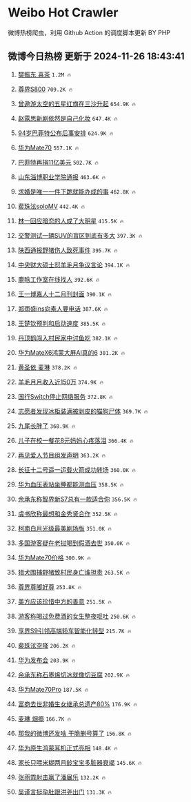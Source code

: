 # Weibo Hot Crawler 



微博热榜爬虫，利用 Github Action 的调度脚本更新 BY PHP 


## 微博今日热榜 更新于 2024-11-26 18:43:41 
1. [樊振东 喜茶](https://s.weibo.com/weibo?q=%E6%A8%8A%E6%8C%AF%E4%B8%9C%20%E5%96%9C%E8%8C%B6&t=31&band_rank=1&Refer=top) `1.2M 🔥` 

1. [尊界S800](https://s.weibo.com/weibo?q=%E5%B0%8A%E7%95%8CS800&t=31&band_rank=2&Refer=top) `709.2K 🔥` 

1. [曾遨游太空的五星红旗在三沙升起](https://s.weibo.com/weibo?q=%23%E6%9B%BE%E9%81%A8%E6%B8%B8%E5%A4%AA%E7%A9%BA%E7%9A%84%E4%BA%94%E6%98%9F%E7%BA%A2%E6%97%97%E5%9C%A8%E4%B8%89%E6%B2%99%E5%8D%87%E8%B5%B7%23&t=31&band_rank=3&Refer=top) `654.9K 🔥` 

1. [赵露思新剧依然是自己化妆](https://s.weibo.com/weibo?q=%23%E8%B5%B5%E9%9C%B2%E6%80%9D%E6%96%B0%E5%89%A7%E4%BE%9D%E7%84%B6%E6%98%AF%E8%87%AA%E5%B7%B1%E5%8C%96%E5%A6%86%23&t=31&band_rank=4&Refer=top) `647.4K 🔥` 

1. [94岁巴菲特公布后事安排](https://s.weibo.com/weibo?q=%2394%E5%B2%81%E5%B7%B4%E8%8F%B2%E7%89%B9%E5%85%AC%E5%B8%83%E5%90%8E%E4%BA%8B%E5%AE%89%E6%8E%92%23&t=31&band_rank=5&Refer=top) `624.9K 🔥` 

1. [华为Mate70](https://s.weibo.com/weibo?q=%23%E5%8D%8E%E4%B8%BAMate70%23&t=31&band_rank=6&Refer=top) `557.1K 🔥` 

1. [巴菲特再捐11亿美元](https://s.weibo.com/weibo?q=%23%E5%B7%B4%E8%8F%B2%E7%89%B9%E5%86%8D%E6%8D%9011%E4%BA%BF%E7%BE%8E%E5%85%83%23&t=31&band_rank=7&Refer=top) `502.7K 🔥` 

1. [山东淄博职业学院通报](https://s.weibo.com/weibo?q=%23%E5%B1%B1%E4%B8%9C%E6%B7%84%E5%8D%9A%E8%81%8C%E4%B8%9A%E5%AD%A6%E9%99%A2%E9%80%9A%E6%8A%A5%23&t=31&band_rank=8&Refer=top) `463.6K 🔥` 

1. [求婚是唯一一件下跪就能办成的事](https://s.weibo.com/weibo?q=%E6%B1%82%E5%A9%9A%E6%98%AF%E5%94%AF%E4%B8%80%E4%B8%80%E4%BB%B6%E4%B8%8B%E8%B7%AA%E5%B0%B1%E8%83%BD%E5%8A%9E%E6%88%90%E7%9A%84%E4%BA%8B&t=31&band_rank=9&Refer=top) `462.8K 🔥` 

1. [裴珠泫soloMV](https://s.weibo.com/weibo?q=%E8%A3%B4%E7%8F%A0%E6%B3%ABsoloMV&t=31&band_rank=10&Refer=top) `442.4K 🔥` 

1. [林一回应暗恋的人成了大明星](https://s.weibo.com/weibo?q=%E6%9E%97%E4%B8%80%E5%9B%9E%E5%BA%94%E6%9A%97%E6%81%8B%E7%9A%84%E4%BA%BA%E6%88%90%E4%BA%86%E5%A4%A7%E6%98%8E%E6%98%9F&t=31&band_rank=11&Refer=top) `415.5K 🔥` 

1. [交警测试一辆SUV的盲区到底有多大](https://s.weibo.com/weibo?q=%23%E4%BA%A4%E8%AD%A6%E6%B5%8B%E8%AF%95%E4%B8%80%E8%BE%86SUV%E7%9A%84%E7%9B%B2%E5%8C%BA%E5%88%B0%E5%BA%95%E6%9C%89%E5%A4%9A%E5%A4%A7%23&t=31&band_rank=12&Refer=top) `397.3K 🔥` 

1. [陕西通报野猪伤人致死事件](https://s.weibo.com/weibo?q=%23%E9%99%95%E8%A5%BF%E9%80%9A%E6%8A%A5%E9%87%8E%E7%8C%AA%E4%BC%A4%E4%BA%BA%E8%87%B4%E6%AD%BB%E4%BA%8B%E4%BB%B6%23&t=31&band_rank=13&Refer=top) `395.7K 🔥` 

1. [中央财大硕士怼羊毛月争议言论](https://s.weibo.com/weibo?q=%23%E4%B8%AD%E5%A4%AE%E8%B4%A2%E5%A4%A7%E7%A1%95%E5%A3%AB%E6%80%BC%E7%BE%8A%E6%AF%9B%E6%9C%88%E4%BA%89%E8%AE%AE%E8%A8%80%E8%AE%BA%23&t=31&band_rank=14&Refer=top) `394.1K 🔥` 

1. [鹿晗工作室在线找人](https://s.weibo.com/weibo?q=%23%E9%B9%BF%E6%99%97%E5%B7%A5%E4%BD%9C%E5%AE%A4%E5%9C%A8%E7%BA%BF%E6%89%BE%E4%BA%BA%23&t=31&band_rank=15&Refer=top) `392.6K 🔥` 

1. [王一博嘉人十二月刊封面](https://s.weibo.com/weibo?q=%23%E7%8E%8B%E4%B8%80%E5%8D%9A%E5%98%89%E4%BA%BA%E5%8D%81%E4%BA%8C%E6%9C%88%E5%88%8A%E5%B0%81%E9%9D%A2%23&t=31&band_rank=16&Refer=top) `390.1K 🔥` 

1. [郑雨盛ins向素人要电话](https://s.weibo.com/weibo?q=%23%E9%83%91%E9%9B%A8%E7%9B%9Bins%E5%90%91%E7%B4%A0%E4%BA%BA%E8%A6%81%E7%94%B5%E8%AF%9D%23&t=31&band_rank=17&Refer=top) `387.6K 🔥` 

1. [王楚钦预判和启动速度](https://s.weibo.com/weibo?q=%E7%8E%8B%E6%A5%9A%E9%92%A6%E9%A2%84%E5%88%A4%E5%92%8C%E5%90%AF%E5%8A%A8%E9%80%9F%E5%BA%A6&t=31&band_rank=18&Refer=top) `385.5K 🔥` 

1. [丹顶鹤闯入村民家中讨鱼吃](https://s.weibo.com/weibo?q=%23%E4%B8%B9%E9%A1%B6%E9%B9%A4%E9%97%AF%E5%85%A5%E6%9D%91%E6%B0%91%E5%AE%B6%E4%B8%AD%E8%AE%A8%E9%B1%BC%E5%90%83%23&t=31&band_rank=19&Refer=top) `382.1K 🔥` 

1. [华为MateX6鸿蒙大屏AI真的6](https://s.weibo.com/weibo?q=%23%E5%8D%8E%E4%B8%BAMateX6%E9%B8%BF%E8%92%99%E5%A4%A7%E5%B1%8FAI%E7%9C%9F%E7%9A%846%23&t=31&band_rank=20&Refer=top) `381.2K 🔥` 

1. [黄圣依 麦琳](https://s.weibo.com/weibo?q=%E9%BB%84%E5%9C%A3%E4%BE%9D%20%E9%BA%A6%E7%90%B3&t=31&band_rank=21&Refer=top) `378.2K 🔥` 

1. [羊毛月月收入近150万](https://s.weibo.com/weibo?q=%23%E7%BE%8A%E6%AF%9B%E6%9C%88%E6%9C%88%E6%94%B6%E5%85%A5%E8%BF%91150%E4%B8%87%23&t=31&band_rank=22&Refer=top) `374.9K 🔥` 

1. [国行Switch停止网络服务](https://s.weibo.com/weibo?q=%23%E5%9B%BD%E8%A1%8CSwitch%E5%81%9C%E6%AD%A2%E7%BD%91%E7%BB%9C%E6%9C%8D%E5%8A%A1%23&t=31&band_rank=23&Refer=top) `372.8K 🔥` 

1. [志愿者发现冰柜装满被剥皮的猫狗尸体](https://s.weibo.com/weibo?q=%23%E5%BF%97%E6%84%BF%E8%80%85%E5%8F%91%E7%8E%B0%E5%86%B0%E6%9F%9C%E8%A3%85%E6%BB%A1%E8%A2%AB%E5%89%A5%E7%9A%AE%E7%9A%84%E7%8C%AB%E7%8B%97%E5%B0%B8%E4%BD%93%23&t=31&band_rank=24&Refer=top) `369.7K 🔥` 

1. [九尾长胖了](https://s.weibo.com/weibo?q=%E4%B9%9D%E5%B0%BE%E9%95%BF%E8%83%96%E4%BA%86&t=31&band_rank=25&Refer=top) `368.9K 🔥` 

1. [儿子在校一餐花8元妈妈心疼落泪](https://s.weibo.com/weibo?q=%23%E5%84%BF%E5%AD%90%E5%9C%A8%E6%A0%A1%E4%B8%80%E9%A4%90%E8%8A%B18%E5%85%83%E5%A6%88%E5%A6%88%E5%BF%83%E7%96%BC%E8%90%BD%E6%B3%AA%23&t=31&band_rank=26&Refer=top) `366.4K 🔥` 

1. [再见爱人节目组发声明](https://s.weibo.com/weibo?q=%23%E5%86%8D%E8%A7%81%E7%88%B1%E4%BA%BA%E8%8A%82%E7%9B%AE%E7%BB%84%E5%8F%91%E5%A3%B0%E6%98%8E%23&t=31&band_rank=27&Refer=top) `363.2K 🔥` 

1. [长征十二号遥一运载火箭成功转场](https://s.weibo.com/weibo?q=%E9%95%BF%E5%BE%81%E5%8D%81%E4%BA%8C%E5%8F%B7%E9%81%A5%E4%B8%80%E8%BF%90%E8%BD%BD%E7%81%AB%E7%AE%AD%E6%88%90%E5%8A%9F%E8%BD%AC%E5%9C%BA&t=31&band_rank=28&Refer=top) `360.0K 🔥` 

1. [华为血压表站坐睡都能测血压](https://s.weibo.com/weibo?q=%23%E5%8D%8E%E4%B8%BA%E8%A1%80%E5%8E%8B%E8%A1%A8%E7%AB%99%E5%9D%90%E7%9D%A1%E9%83%BD%E8%83%BD%E6%B5%8B%E8%A1%80%E5%8E%8B%23&t=31&band_rank=29&Refer=top) `358.5K 🔥` 

1. [余承东称智界新S7总有一款适合你](https://s.weibo.com/weibo?q=%23%E4%BD%99%E6%89%BF%E4%B8%9C%E7%A7%B0%E6%99%BA%E7%95%8C%E6%96%B0S7%E6%80%BB%E6%9C%89%E4%B8%80%E6%AC%BE%E9%80%82%E5%90%88%E4%BD%A0%23&t=31&band_rank=30&Refer=top) `356.5K 🔥` 

1. [虞书欣称最想和金秀贤合作](https://s.weibo.com/weibo?q=%23%E8%99%9E%E4%B9%A6%E6%AC%A3%E7%A7%B0%E6%9C%80%E6%83%B3%E5%92%8C%E9%87%91%E7%A7%80%E8%B4%A4%E5%90%88%E4%BD%9C%23&t=31&band_rank=31&Refer=top) `352.5K 🔥` 

1. [柯南白月光级最美剧场版](https://s.weibo.com/weibo?q=%E6%9F%AF%E5%8D%97%E7%99%BD%E6%9C%88%E5%85%89%E7%BA%A7%E6%9C%80%E7%BE%8E%E5%89%A7%E5%9C%BA%E7%89%88&t=31&band_rank=32&Refer=top) `351.0K 🔥` 

1. [多国游客疑在老挝喝到假酒去世](https://s.weibo.com/weibo?q=%23%E5%A4%9A%E5%9B%BD%E6%B8%B8%E5%AE%A2%E7%96%91%E5%9C%A8%E8%80%81%E6%8C%9D%E5%96%9D%E5%88%B0%E5%81%87%E9%85%92%E5%8E%BB%E4%B8%96%23&t=31&band_rank=33&Refer=top) `350.0K 🔥` 

1. [华为Mate70价格](https://s.weibo.com/weibo?q=%E5%8D%8E%E4%B8%BAMate70%E4%BB%B7%E6%A0%BC&t=31&band_rank=34&Refer=top) `300.9K 🔥` 

1. [猎犬围捕野猪致村民身亡谁担责](https://s.weibo.com/weibo?q=%23%E7%8C%8E%E7%8A%AC%E5%9B%B4%E6%8D%95%E9%87%8E%E7%8C%AA%E8%87%B4%E6%9D%91%E6%B0%91%E8%BA%AB%E4%BA%A1%E8%B0%81%E6%8B%85%E8%B4%A3%23&t=31&band_rank=35&Refer=top) `263.5K 🔥` 

1. [尊界尊嘟好尊](https://s.weibo.com/weibo?q=%23%E5%B0%8A%E7%95%8C%E5%B0%8A%E5%98%9F%E5%A5%BD%E5%B0%8A%23&t=31&band_rank=36&Refer=top) `253.8K 🔥` 

1. [美方应该珍惜中方的善意](https://s.weibo.com/weibo?q=%23%E7%BE%8E%E6%96%B9%E5%BA%94%E8%AF%A5%E7%8F%8D%E6%83%9C%E4%B8%AD%E6%96%B9%E7%9A%84%E5%96%84%E6%84%8F%23&t=31&band_rank=37&Refer=top) `251.5K 🔥` 

1. [游客称喝过免费酒的女生整夜呕吐](https://s.weibo.com/weibo?q=%23%E6%B8%B8%E5%AE%A2%E7%A7%B0%E5%96%9D%E8%BF%87%E5%85%8D%E8%B4%B9%E9%85%92%E7%9A%84%E5%A5%B3%E7%94%9F%E6%95%B4%E5%A4%9C%E5%91%95%E5%90%90%23&t=31&band_rank=38&Refer=top) `250.6K 🔥` 

1. [享界S9引领高端轿车智能化转型](https://s.weibo.com/weibo?q=%23%E4%BA%AB%E7%95%8CS9%E5%BC%95%E9%A2%86%E9%AB%98%E7%AB%AF%E8%BD%BF%E8%BD%A6%E6%99%BA%E8%83%BD%E5%8C%96%E8%BD%AC%E5%9E%8B%23&t=31&band_rank=39&Refer=top) `215.7K 🔥` 

1. [裴珠泫空降](https://s.weibo.com/weibo?q=%E8%A3%B4%E7%8F%A0%E6%B3%AB%E7%A9%BA%E9%99%8D&t=31&band_rank=40&Refer=top) `206.2K 🔥` 

1. [华为发布会](https://s.weibo.com/weibo?q=%E5%8D%8E%E4%B8%BA%E5%8F%91%E5%B8%83%E4%BC%9A&t=31&band_rank=41&Refer=top) `203.9K 🔥` 

1. [余承东称石墨烯切冰就像切豆腐](https://s.weibo.com/weibo?q=%23%E4%BD%99%E6%89%BF%E4%B8%9C%E7%A7%B0%E7%9F%B3%E5%A2%A8%E7%83%AF%E5%88%87%E5%86%B0%E5%B0%B1%E5%83%8F%E5%88%87%E8%B1%86%E8%85%90%23&t=31&band_rank=42&Refer=top) `202.9K 🔥` 

1. [华为Mate70Pro](https://s.weibo.com/weibo?q=%23%E5%8D%8E%E4%B8%BAMate70Pro%23&t=31&band_rank=43&Refer=top) `187.5K 🔥` 

1. [富商去世非婚生女继承总遗产80%](https://s.weibo.com/weibo?q=%23%E5%AF%8C%E5%95%86%E5%8E%BB%E4%B8%96%E9%9D%9E%E5%A9%9A%E7%94%9F%E5%A5%B3%E7%BB%A7%E6%89%BF%E6%80%BB%E9%81%97%E4%BA%A780%25%23&t=31&band_rank=44&Refer=top) `176.9K 🔥` 

1. [麦琳 烟瘾](https://s.weibo.com/weibo?q=%E9%BA%A6%E7%90%B3%20%E7%83%9F%E7%98%BE&t=31&band_rank=45&Refer=top) `166.7K 🔥` 

1. [那我的微博还发啥 干脆删号算了](https://s.weibo.com/weibo?q=%E9%82%A3%E6%88%91%E7%9A%84%E5%BE%AE%E5%8D%9A%E8%BF%98%E5%8F%91%E5%95%A5%20%E5%B9%B2%E8%84%86%E5%88%A0%E5%8F%B7%E7%AE%97%E4%BA%86&t=31&band_rank=46&Refer=top) `156.8K 🔥` 

1. [华为原生鸿蒙耳机正式亮相](https://s.weibo.com/weibo?q=%23%E5%8D%8E%E4%B8%BA%E5%8E%9F%E7%94%9F%E9%B8%BF%E8%92%99%E8%80%B3%E6%9C%BA%E6%AD%A3%E5%BC%8F%E4%BA%AE%E7%9B%B8%23&t=31&band_rank=47&Refer=top) `148.4K 🔥` 

1. [家长只喂米糊两月龄宝宝多脏器衰竭](https://s.weibo.com/weibo?q=%23%E5%AE%B6%E9%95%BF%E5%8F%AA%E5%96%82%E7%B1%B3%E7%B3%8A%E4%B8%A4%E6%9C%88%E9%BE%84%E5%AE%9D%E5%AE%9D%E5%A4%9A%E8%84%8F%E5%99%A8%E8%A1%B0%E7%AB%AD%23&t=31&band_rank=48&Refer=top) `145.6K 🔥` 

1. [张雨霏射击赢了潘展乐](https://s.weibo.com/weibo?q=%23%E5%BC%A0%E9%9B%A8%E9%9C%8F%E5%B0%84%E5%87%BB%E8%B5%A2%E4%BA%86%E6%BD%98%E5%B1%95%E4%B9%90%23&t=31&band_rank=49&Refer=top) `132.2K 🔥` 

1. [吴谨言挺孕肚跟洪尧出门](https://s.weibo.com/weibo?q=%23%E5%90%B4%E8%B0%A8%E8%A8%80%E6%8C%BA%E5%AD%95%E8%82%9A%E8%B7%9F%E6%B4%AA%E5%B0%A7%E5%87%BA%E9%97%A8%23&t=31&band_rank=50&Refer=top) `131.3K 🔥` 

